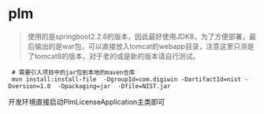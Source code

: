 # plm

> 使用的是springboot2.2.6的版本，因此最好使用JDK8，为了方便部署，最后输出的是war包，可以直接放入tomcat的webapp目录，注意这里只测是了tomcat8的版本，对于老的或是新的版本请自行测试。

```
 # 需要引入项目中的jar包到本地的maven仓库
 mvn install:install-file  -DgroupId=com.digiwin -DartifactId=nist -Dversion=1.0  -Dpackaging=jar  -Dfile=NIST.jar
```

开发环境直接启动PlmLicenseApplication主类即可